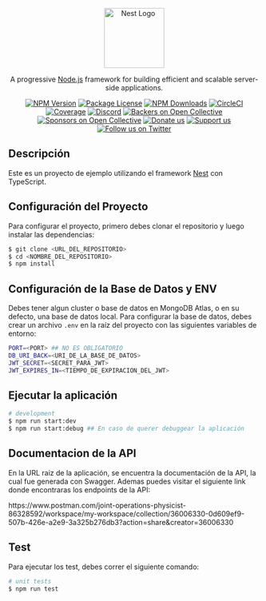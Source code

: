 <p align="center">
  <a href="http://nestjs.com/" target="blank"><img src="https://nestjs.com/img/logo-small.svg" width="120" alt="Nest Logo" /></a>
</p>

  <p align="center">A progressive <a href="http://nodejs.org" target="_blank">Node.js</a> framework for building efficient and scalable server-side applications.</p>
    <p align="center">
<a href="https://www.npmjs.com/~nestjscore" target="_blank"><img src="https://img.shields.io/npm/v/@nestjs/core.svg" alt="NPM Version" /></a>
<a href="https://www.npmjs.com/~nestjscore" target="_blank"><img src="https://img.shields.io/npm/l/@nestjs/core.svg" alt="Package License" /></a>
<a href="https://www.npmjs.com/~nestjscore" target="_blank"><img src="https://img.shields.io/npm/dm/@nestjs/common.svg" alt="NPM Downloads" /></a>
<a href="https://circleci.com/gh/nestjs/nest" target="_blank"><img src="https://img.shields.io/circleci/build/github/nestjs/nest/master" alt="CircleCI" /></a>
<a href="https://coveralls.io/github/nestjs/nest?branch=master" target="_blank"><img src="https://coveralls.io/repos/github/nestjs/nest/badge.svg?branch=master#9" alt="Coverage" /></a>
<a href="https://discord.gg/G7Qnnhy" target="_blank"><img src="https://img.shields.io/badge/discord-online-brightgreen.svg" alt="Discord"/></a>
<a href="https://opencollective.com/nest#backer" target="_blank"><img src="https://opencollective.com/nest/backers/badge.svg" alt="Backers on Open Collective" /></a>
<a href="https://opencollective.com/nest#sponsor" target="_blank"><img src="https://opencollective.com/nest/sponsors/badge.svg" alt="Sponsors on Open Collective" /></a>
  <a href="https://paypal.me/kamilmysliwiec" target="_blank"><img src="https://img.shields.io/badge/Donate-PayPal-ff3f59.svg" alt="Donate us"/></a>
    <a href="https://opencollective.com/nest#sponsor"  target="_blank"><img src="https://img.shields.io/badge/Support%20us-Open%20Collective-41B883.svg" alt="Support us"></a>
  <a href="https://twitter.com/nestframework" target="_blank"><img src="https://img.shields.io/twitter/follow/nestframework.svg?style=social&label=Follow" alt="Follow us on Twitter"></a>
</p>

## Descripción

Este es un proyecto de ejemplo utilizando el framework [Nest](https://github.com/nestjs/nest) con TypeScript.

## Configuración del Proyecto

Para configurar el proyecto, primero debes clonar el repositorio y luego instalar las dependencias:

```bash
$ git clone <URL_DEL_REPOSITORIO>
$ cd <NOMBRE_DEL_REPOSITORIO>
$ npm install

```
## Configuración de la Base de Datos y ENV

Debes tener algun cluster o base de datos en MongoDB Atlas, o en su defecto, una base de datos local.
Para configurar la base de datos, debes crear un archivo `.env` en la raíz del proyecto con las siguientes variables de entorno:

```bash
PORT=<PORT> ## NO ES OBLIGATORIO
DB_URI_BACK=<URI_DE_LA_BASE_DE_DATOS>
JWT_SECRET=<SECRET_PARA_JWT>
JWT_EXPIRES_IN=<TIEMPO_DE_EXPIRACION_DEL_JWT>
```

## Ejecutar la aplicación

```bash
# development
$ npm run start:dev
$ npm run start:debug ## En caso de querer debuggear la aplicación
```

## Documentacion de la API

En la URL raiz de la aplicación, se encuentra la documentación de la API, la cual fue generada con Swagger.
Ademas puedes visitar el siguiente link donde encontraras los endpoints de la API:
<link>https://www.postman.com/joint-operations-physicist-86328592/workspace/my-workspace/collection/36006330-0d609ef9-507b-426e-a2e9-3a325b276db3?action=share&creator=36006330</link>

## Test

Para ejecutar los test, debes correr el siguiente comando:

```bash
# unit tests
$ npm run test
```




